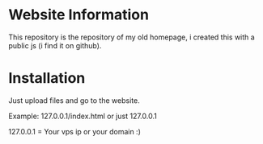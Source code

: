 # Website Information
This repository is the repository of my old homepage, i created this with a public js (i find it on github).

# Installation
Just upload files and go to the website. 

Example: 127.0.0.1/index.html or just 127.0.0.1

127.0.0.1 = Your vps ip or your domain :)
